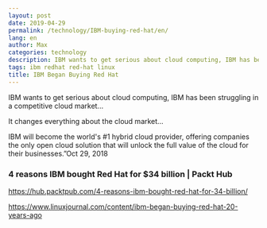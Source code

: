 ```yaml
---
layout: post
date: 2019-04-29
permalink: /technology/IBM-buying-red-hat/en/
lang: en
author: Max
categories: technology
description: IBM wants to get serious about cloud computing, IBM has been struggling in a competitive cloud market...
tags: ibm redhat red-hat linux
title: IBM Began Buying Red Hat
---
```


IBM wants to get serious about cloud computing, IBM has been struggling in a competitive cloud market...

It changes everything about the cloud market…

IBM will become the world's #1 hybrid cloud provider, offering companies the only open cloud solution that will unlock the full value of the cloud for their businesses.”Oct 29, 2018

### 4 reasons IBM bought Red Hat for $34 billion | Packt Hub

https://hub.packtpub.com/4-reasons-ibm-bought-red-hat-for-34-billion/

https://www.linuxjournal.com/content/ibm-began-buying-red-hat-20-years-ago
